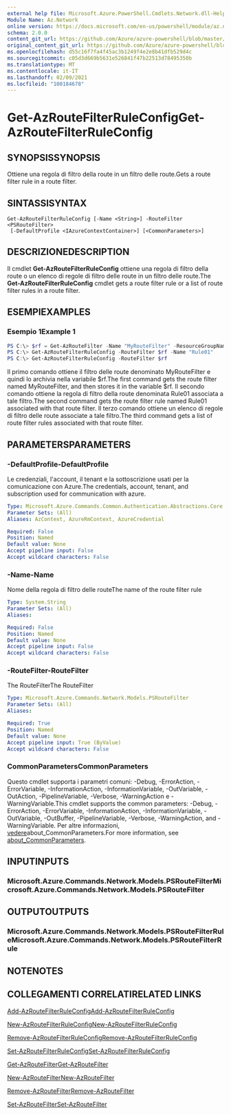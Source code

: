 ```yaml
---
external help file: Microsoft.Azure.PowerShell.Cmdlets.Network.dll-Help.xml
Module Name: Az.Network
online version: https://docs.microsoft.com/en-us/powershell/module/az.network/get-azroutefilterruleconfig
schema: 2.0.0
content_git_url: https://github.com/Azure/azure-powershell/blob/master/src/Network/Network/help/Get-AzRouteFilterRuleConfig.md
original_content_git_url: https://github.com/Azure/azure-powershell/blob/master/src/Network/Network/help/Get-AzRouteFilterRuleConfig.md
ms.openlocfilehash: d55c16f7fa4f45ac3b1249f4e2e8b41dfb529d4c
ms.sourcegitcommit: c05d3d669b5631e526841f47b22513d78495350b
ms.translationtype: MT
ms.contentlocale: it-IT
ms.lasthandoff: 02/09/2021
ms.locfileid: "100184678"
---
```

# <span data-ttu-id="ddb91-101">Get-AzRouteFilterRuleConfig</span><span class="sxs-lookup"><span data-stu-id="ddb91-101">Get-AzRouteFilterRuleConfig</span></span>

## <span data-ttu-id="ddb91-102">SYNOPSIS</span><span class="sxs-lookup"><span data-stu-id="ddb91-102">SYNOPSIS</span></span>
<span data-ttu-id="ddb91-103">Ottiene una regola di filtro della route in un filtro delle route.</span><span class="sxs-lookup"><span data-stu-id="ddb91-103">Gets a route filter rule in a route filter.</span></span>

## <span data-ttu-id="ddb91-104">SINTASSI</span><span class="sxs-lookup"><span data-stu-id="ddb91-104">SYNTAX</span></span>

```
Get-AzRouteFilterRuleConfig [-Name <String>] -RouteFilter <PSRouteFilter>
 [-DefaultProfile <IAzureContextContainer>] [<CommonParameters>]
```

## <span data-ttu-id="ddb91-105">DESCRIZIONE</span><span class="sxs-lookup"><span data-stu-id="ddb91-105">DESCRIPTION</span></span>
<span data-ttu-id="ddb91-106">Il cmdlet **Get-AzRouteFilterRuleConfig** ottiene una regola di filtro della route o un elenco di regole di filtro delle route in un filtro delle route.</span><span class="sxs-lookup"><span data-stu-id="ddb91-106">The **Get-AzRouteFilterRuleConfig** cmdlet gets a route filter rule or a list of route filter rules in a route filter.</span></span>

## <span data-ttu-id="ddb91-107">ESEMPI</span><span class="sxs-lookup"><span data-stu-id="ddb91-107">EXAMPLES</span></span>

### <span data-ttu-id="ddb91-108">Esempio 1</span><span class="sxs-lookup"><span data-stu-id="ddb91-108">Example 1</span></span>
```powershell
PS C:\> $rf = Get-AzRouteFilter -Name "MyRouteFilter" -ResourceGroupName "MyResourceGroup"
PS C:\> Get-AzRouteFilterRuleConfig -RouteFilter $rf -Name "Rule01"
PS C:\> Get-AzRouteFilterRuleConfig -RouteFilter $rf
```

<span data-ttu-id="ddb91-109">Il primo comando ottiene il filtro delle route denominato MyRouteFilter e quindi lo archivia nella variabile $rf.</span><span class="sxs-lookup"><span data-stu-id="ddb91-109">The first command gets the route filter named MyRouteFilter, and then stores it in the variable $rf.</span></span>
<span data-ttu-id="ddb91-110">Il secondo comando ottiene la regola di filtro della route denominata Rule01 associata a tale filtro.</span><span class="sxs-lookup"><span data-stu-id="ddb91-110">The second command gets the route filter rule named Rule01 associated with that route filter.</span></span>
<span data-ttu-id="ddb91-111">Il terzo comando ottiene un elenco di regole di filtro delle route associate a tale filtro.</span><span class="sxs-lookup"><span data-stu-id="ddb91-111">The third command gets a list of route filter rules associated with that route filter.</span></span>

## <span data-ttu-id="ddb91-112">PARAMETERS</span><span class="sxs-lookup"><span data-stu-id="ddb91-112">PARAMETERS</span></span>

### <span data-ttu-id="ddb91-113">-DefaultProfile</span><span class="sxs-lookup"><span data-stu-id="ddb91-113">-DefaultProfile</span></span>
<span data-ttu-id="ddb91-114">Le credenziali, l'account, il tenant e la sottoscrizione usati per la comunicazione con Azure.</span><span class="sxs-lookup"><span data-stu-id="ddb91-114">The credentials, account, tenant, and subscription used for communication with azure.</span></span>

```yaml
Type: Microsoft.Azure.Commands.Common.Authentication.Abstractions.Core.IAzureContextContainer
Parameter Sets: (All)
Aliases: AzContext, AzureRmContext, AzureCredential

Required: False
Position: Named
Default value: None
Accept pipeline input: False
Accept wildcard characters: False
```

### <span data-ttu-id="ddb91-115">-Name</span><span class="sxs-lookup"><span data-stu-id="ddb91-115">-Name</span></span>
<span data-ttu-id="ddb91-116">Nome della regola di filtro delle route</span><span class="sxs-lookup"><span data-stu-id="ddb91-116">The name of the route filter rule</span></span>

```yaml
Type: System.String
Parameter Sets: (All)
Aliases:

Required: False
Position: Named
Default value: None
Accept pipeline input: False
Accept wildcard characters: False
```

### <span data-ttu-id="ddb91-117">-RouteFilter</span><span class="sxs-lookup"><span data-stu-id="ddb91-117">-RouteFilter</span></span>
<span data-ttu-id="ddb91-118">The RouteFilter</span><span class="sxs-lookup"><span data-stu-id="ddb91-118">The RouteFilter</span></span>

```yaml
Type: Microsoft.Azure.Commands.Network.Models.PSRouteFilter
Parameter Sets: (All)
Aliases:

Required: True
Position: Named
Default value: None
Accept pipeline input: True (ByValue)
Accept wildcard characters: False
```

### <span data-ttu-id="ddb91-119">CommonParameters</span><span class="sxs-lookup"><span data-stu-id="ddb91-119">CommonParameters</span></span>
<span data-ttu-id="ddb91-120">Questo cmdlet supporta i parametri comuni: -Debug, -ErrorAction, -ErrorVariable, -InformationAction, -InformationVariable, -OutVariable, -OutAction, -PipelineVariable, -Verbose, -WarningAction e -WarningVariable.</span><span class="sxs-lookup"><span data-stu-id="ddb91-120">This cmdlet supports the common parameters: -Debug, -ErrorAction, -ErrorVariable, -InformationAction, -InformationVariable, -OutVariable, -OutBuffer, -PipelineVariable, -Verbose, -WarningAction, and -WarningVariable.</span></span> <span data-ttu-id="ddb91-121">Per altre informazioni, [vedere](http://go.microsoft.com/fwlink/?LinkID=113216)about_CommonParameters.</span><span class="sxs-lookup"><span data-stu-id="ddb91-121">For more information, see [about_CommonParameters](http://go.microsoft.com/fwlink/?LinkID=113216).</span></span>

## <span data-ttu-id="ddb91-122">INPUT</span><span class="sxs-lookup"><span data-stu-id="ddb91-122">INPUTS</span></span>

### <span data-ttu-id="ddb91-123">Microsoft.Azure.Commands.Network.Models.PSRouteFilter</span><span class="sxs-lookup"><span data-stu-id="ddb91-123">Microsoft.Azure.Commands.Network.Models.PSRouteFilter</span></span>

## <span data-ttu-id="ddb91-124">OUTPUT</span><span class="sxs-lookup"><span data-stu-id="ddb91-124">OUTPUTS</span></span>

### <span data-ttu-id="ddb91-125">Microsoft.Azure.Commands.Network.Models.PSRouteFilterRule</span><span class="sxs-lookup"><span data-stu-id="ddb91-125">Microsoft.Azure.Commands.Network.Models.PSRouteFilterRule</span></span>

## <span data-ttu-id="ddb91-126">NOTE</span><span class="sxs-lookup"><span data-stu-id="ddb91-126">NOTES</span></span>

## <span data-ttu-id="ddb91-127">COLLEGAMENTI CORRELATI</span><span class="sxs-lookup"><span data-stu-id="ddb91-127">RELATED LINKS</span></span>

[<span data-ttu-id="ddb91-128">Add-AzRouteFilterRuleConfig</span><span class="sxs-lookup"><span data-stu-id="ddb91-128">Add-AzRouteFilterRuleConfig</span></span>](./Add-AzRouteFilterRuleConfig.md)

[<span data-ttu-id="ddb91-129">New-AzRouteFilterRuleConfig</span><span class="sxs-lookup"><span data-stu-id="ddb91-129">New-AzRouteFilterRuleConfig</span></span>](./New-AzRouteFilterRuleConfig.md)

[<span data-ttu-id="ddb91-130">Remove-AzRouteFilterRuleConfig</span><span class="sxs-lookup"><span data-stu-id="ddb91-130">Remove-AzRouteFilterRuleConfig</span></span>](./Remove-AzRouteFilterRuleConfig.md)

[<span data-ttu-id="ddb91-131">Set-AzRouteFilterRuleConfig</span><span class="sxs-lookup"><span data-stu-id="ddb91-131">Set-AzRouteFilterRuleConfig</span></span>](./Set-AzRouteFilterRuleConfig.md)

[<span data-ttu-id="ddb91-132">Get-AzRouteFilter</span><span class="sxs-lookup"><span data-stu-id="ddb91-132">Get-AzRouteFilter</span></span>](./Get-AzRouteFilter.md)

[<span data-ttu-id="ddb91-133">New-AzRouteFilter</span><span class="sxs-lookup"><span data-stu-id="ddb91-133">New-AzRouteFilter</span></span>](./New-AzRouteFilter.md)

[<span data-ttu-id="ddb91-134">Remove-AzRouteFilter</span><span class="sxs-lookup"><span data-stu-id="ddb91-134">Remove-AzRouteFilter</span></span>](./Remove-AzRouteFilter.md)

[<span data-ttu-id="ddb91-135">Set-AzRouteFilter</span><span class="sxs-lookup"><span data-stu-id="ddb91-135">Set-AzRouteFilter</span></span>](./Set-AzRouteFilter.md)
